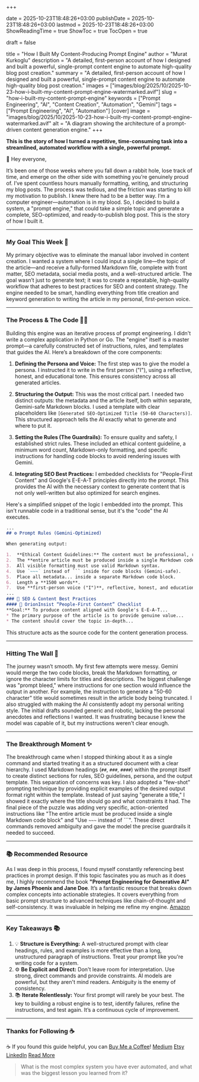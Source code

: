 +++

date = 2025-10-23T18:48:26+03:00
publishDate = 2025-10-23T18:48:26+03:00
lastmod = 2025-10-23T18:48:26+03:00
ShowReadingTime = true
ShowToc = true
TocOpen = true



draft = false 


title = "How I Built My Content-Producing Prompt Engine"
author = "Murat Kurkoglu"
description = "A detailed, first-person account of how I designed and built a powerful, single-prompt content engine to automate high-quality blog post creation."
summary = "A detailed, first-person account of how I designed and built a powerful, single-prompt content engine to automate high-quality blog post creation."
images = ["images/blog/2025/10/2025-10-23-how-i-built-my-content-prompt-engine-watermarked.avif"]
slug = "how-i-built-my-content-prompt-engine"
keywords = ["Prompt Engineering", "AI", "Content Creation", "Automation", "Gemini"]
tags = ["Prompt Engineering", "AI", "Automation"]
[cover]
    image = "images/blog/2025/10/2025-10-23-how-i-built-my-content-prompt-engine-watermarked.avif"
    alt = "A diagram showing the architecture of a prompt-driven content generation engine."
+++

**This is the story of how I turned a repetitive, time-consuming task into a streamlined, automated workflow with a single, powerful prompt.** 


👋 Hey everyone,

It’s been one of those weeks where you fall down a rabbit hole, lose track of time, and emerge on the other side with something you’re genuinely proud of. I’ve spent countless hours manually formatting, writing, and structuring my blog posts. The process was tedious, and the friction was starting to kill my motivation to publish. I knew there had to be a better way. I’m a computer engineer—automation is in my blood. So, I decided to build a system, a "prompt engine," that could take a simple topic and generate a complete, SEO-optimized, and ready-to-publish blog post. This is the story of how I built it.

---

### My Goal This Week 🎯
My primary objective was to eliminate the manual labor involved in content creation. I wanted a system where I could input a single line—the topic of the article—and receive a fully-formed Markdown file, complete with front matter, SEO metadata, social media posts, and a well-structured article. The goal wasn’t just to generate text; it was to create a repeatable, high-quality workflow that adheres to best practices for SEO and content strategy. The engine needed to be smart, handling everything from title creation and keyword generation to writing the article in my personal, first-person voice.

---

### The Process & The Code 👨‍💻
Building this engine was an iterative process of prompt engineering. I didn't write a complex application in Python or Go. The "engine" itself is a master prompt—a carefully constructed set of instructions, rules, and templates that guides the AI. Here’s a breakdown of the core components:

1.  **Defining the Persona and Voice:** The first step was to give the model a persona. I instructed it to write in the first person ("I"), using a reflective, honest, and educational tone. This ensures consistency across all generated articles.

2.  **Structuring the Output:** This was the most critical part. I needed two distinct outputs: the metadata and the article itself, both within separate, Gemini-safe Markdown blocks. I used a template with clear placeholders like `[Generated SEO-Optimized Title (50-60 Characters)]`. This structured approach tells the AI exactly what to generate and where to put it.

3.  **Setting the Rules (The Guardrails):** To ensure quality and safety, I established strict rules. These included an ethical content guideline, a minimum word count, Markdown-only formatting, and specific instructions for handling code blocks to avoid rendering issues with Gemini.

4.  **Integrating SEO Best Practices:** I embedded checklists for "People-First Content" and Google's E-E-A-T principles directly into the prompt. This provides the AI with the necessary context to generate content that is not only well-written but also optimized for search engines.

Here's a simplified snippet of the logic I embedded into the prompt. This isn't runnable code in a traditional sense, but it's the "code" the AI executes.

~~~markdown
...
## ⚙️ Prompt Rules (Gemini-Optimized)

When generating output:

1.  **Ethical Content Guidelines:** The content must be professional, respectful...
2.  The **entire article must be produced inside a single Markdown code block**.
3.  All visible formatting must use valid Markdown syntax.
4.  Use `~~~` instead of ``` inside for code blocks (Gemini-safe).
5.  Place all metadata... inside a separate Markdown code block.
6.  Length ≥ **1500 words**.
7.  Use **first-person voice ("I")**, reflective, honest, and educational.
...
### 📝 SEO & Content Best Practices
#### 🧭 OrionInsist “People-First Content” Checklist
**Goal:** To produce content aligned with Google's E-E-A-T...
* The primary purpose of the article is to provide genuine value...
* The content should cover the topic in-depth...
~~~

This structure acts as the source code for the content generation process.

---

### Hitting The Wall 🧱
The journey wasn’t smooth. My first few attempts were messy. Gemini would merge the two code blocks, break the Markdown formatting, or ignore the character limits for titles and descriptions. The biggest challenge was "prompt bleed," where instructions for one section would influence the output in another. For example, the instruction to generate a "50-60 character" title would sometimes result in the article body being truncated. I also struggled with making the AI consistently adopt my personal writing style. The initial drafts sounded generic and robotic, lacking the personal anecdotes and reflections I wanted. It was frustrating because I knew the model was capable of it, but my instructions weren't clear enough.

---

### The Breakthrough Moment ✨
The breakthrough came when I stopped thinking about it as a single command and started treating it as a structured document with a clear hierarchy. I used Markdown headings (`##`, `###`, `####`) within the prompt itself to create distinct sections for rules, SEO guidelines, persona, and the output template. This separation of concerns was key. I also adopted a "few-shot" prompting technique by providing explicit examples of the desired output format right within the template. Instead of just saying "generate a title," I showed it exactly where the title should go and what constraints it had. The final piece of the puzzle was adding very specific, action-oriented instructions like "The entire article must be produced inside a single Markdown code block" and "Use `~~~` instead of ```". These direct commands removed ambiguity and gave the model the precise guardrails it needed to succeed.

---

### 📚 Recommended Resource
As I was deep in this process, I found myself constantly referencing best practices in prompt design. If this topic fascinates you as much as it does me, I highly recommend the book **"Prompt Engineering for Generative AI" by James Phoenix and Jane Doe**. It’s a fantastic resource that breaks down complex concepts into actionable strategies. It covers everything from basic prompt structure to advanced techniques like chain-of-thought and self-consistency. It was invaluable in helping me refine my engine. [Amazon](https://www.amazon.co.uk/Prompt-Engineering-Generative-AI-Future-Proof/dp/109815343X)

---

### Key Takeaways 📚
1.  💡 **Structure is Everything:** A well-structured prompt with clear headings, rules, and examples is more effective than a long, unstructured paragraph of instructions. Treat your prompt like you're writing code for a system.
2.  ⚙️ **Be Explicit and Direct:** Don't leave room for interpretation. Use strong, direct commands and provide constraints. AI models are powerful, but they aren't mind readers. Ambiguity is the enemy of consistency.
3.  📚 **Iterate Relentlessly:** Your first prompt will rarely be your best. The key to building a robust engine is to test, identify failures, refine the instructions, and test again. It’s a continuous cycle of improvement.

---

### Thanks for Following ☕
☕ If you found this guide helpful, you can 
[Buy Me a Coffee](https://buymeacoffee.com/orioninsist)!
[Medium](https://orioninsist.medium.com/subscribe)
[Etsy](https://www.etsy.com/shop/orioninsist)
[LinkedIn](https://www.linkedin.com/company/orioninsist/)
[Read More](https://orioninsist.org/blog/my-hybrid-ai-workflow-the-workshop-and-the-library/)

> What is the most complex system you have ever automated, and what was the biggest lesson you learned from it?